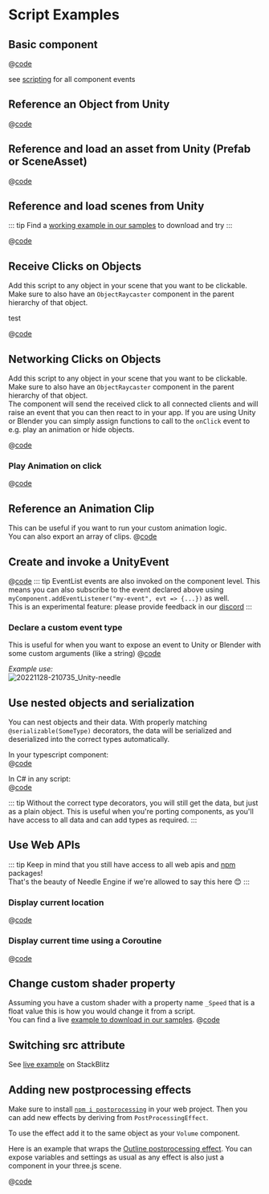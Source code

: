 # Script Examples

## Basic component 
<stackblitz file="@code/basic-component.ts"></stackblitz> 
@[code](@code/basic-component.ts)

see [scripting](scripting#lifecycle-methods) for all component events

## Reference an Object from Unity
@[code](@code/component-object-reference.ts)  

## Reference and load an asset from Unity (Prefab or SceneAsset)
@[code](@code/component-prefab.ts)

## Reference and load scenes from Unity
::: tip
Find a [working example in our samples](https://engine.needle.tools/samples/?open=1#multi-scenes--dynamic-loading) to download and try
:::

@[code](@code/component-scene.ts)

## Receive Clicks on Objects
Add this script to any object in your scene that you want to be clickable. Make sure to also have an `ObjectRaycaster` component in the parent hierarchy of that object.  

<stackblitz file="@code/component-click.ts">
test
</stackblitz> 

@[code](@code/component-click.ts)


## Networking Clicks on Objects

Add this script to any object in your scene that you want to be clickable. Make sure to also have an `ObjectRaycaster` component in the parent hierarchy of that object.   
The component will send the received click to all connected clients and will raise an event that you can then react to in your app. If you are using Unity or Blender you can simply assign functions to call to the `onClick` event to e.g. play an animation or hide objects.

@[code](@code/component-click-networking.ts)

### Play Animation on click
@[code](@code/component-animation-onclick.ts)

## Reference an Animation Clip
This can be useful if you want to run your custom animation logic.   
You can also export an array of clips.
@[code](@code/component-animationclip.ts)


## Create and invoke a UnityEvent

@[code](@code/component-unityevent.ts)
::: tip
EventList events are also invoked on the component level. This means you can also subscribe to the event declared above using ``myComponent.addEventListener("my-event", evt => {...})`` as well.   
This is an experimental feature: please provide feedback in our [discord](https://discord.needle.tools)
:::


### Declare a custom event type
This is useful for when you want to expose an event to Unity or Blender with some custom arguments (like a string)
@[code](@code/component-customevent.ts)

_Example use:_  
![20221128-210735_Unity-needle](https://user-images.githubusercontent.com/2693840/204370950-4c89b877-90d7-4e6f-8266-3352e6da16f4.png)

## Use nested objects and serialization

You can nest objects and their data. With properly matching `@serializable(SomeType)` decorators, the data will be serialized and deserialized into the correct types automatically.  

In your typescript component:  
@[code](@code/component-nested-serialization.ts)

In C# in any script:  
@[code](@code/component-nested-serialization-cs.cs)

::: tip
Without the correct type decorators, you will still get the data, but just as a plain object. This is useful when you're porting components, as you'll have access to all data and can add types as required.
:::

## Use Web APIs
::: tip
Keep in mind that you still have access to all web apis and [npm](https://npmjs.org) packages!    
That's the beauty of Needle Engine if we're allowed to say this here 😊
:::

### Display current location
@[code](@code/component-location.ts) 

### Display current time using a Coroutine
@[code](@code/component-time.ts) 

<video-embed src="./videos/component-time.mp4" limit_height />


## Change custom shader property

Assuming you have a custom shader with a property name `_Speed` that is a float value this is how you would change it from a script.   
You can find a live [example to download in our samples](https://engine.needle.tools/samples?open=1#shaders).
@[code](@code/component-customshaderproperty.ts)



## Switching src attribute

See [live example](https://stackblitz.com/edit/needle-engine-cycle-src?file=index.html) on StackBlitz


## Adding new postprocessing effects

Make sure to install [`npm i postprocessing`](https://github.com/pmndrs/postprocessing) in your web project. Then you can add new effects by deriving from `PostProcessingEffect`.  

To use the effect add it to the same object as your `Volume` component.

Here is an example that wraps the [Outline postprocessing effect](https://pmndrs.github.io/postprocessing/public/demo/#outline). You can expose variables and settings as usual as any effect is also just a component in your three.js scene.

@[code](@code/custom-post-effect.ts) 
